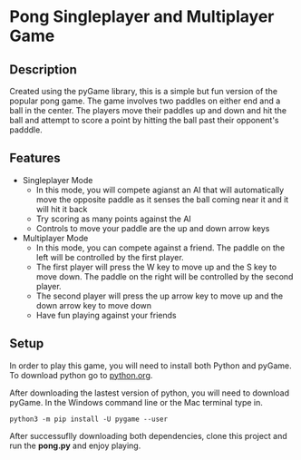 # Pong Singleplayer and Multiplayer Game 

## Description
Created using the pyGame library, this is a simple but fun version of the popular pong game. The game involves two paddles on either end and a ball in the center. The players move their paddles up and down and hit the ball and attempt to score a point by hitting the ball past their opponent's padddle. 

## Features 
- Singleplayer Mode 
    - In this mode, you will compete agianst an AI that will automatically move the opposite paddle as it senses the ball coming near it and it will hit it back 
    - Try scoring as many points against the AI
    - Controls to move your paddle are the up and down arrow keys
- Multiplayer Mode 
    - In this mode, you can compete against a friend. The paddle on the left will be controlled by the first player. 
    - The first player will press the W key to move up and the S key to move down. The paddle on the right will be controlled by the second player. 
    - The second player will press the up arrow key to move up and the down arrow key to move down
    - Have fun playing against your friends 

## Setup 

In order to play this game, you will need to install both Python and pyGame. To download python go to [python.org](https://www.python.org/).

After downloading the lastest version of python, you will need to download pyGame.
In the Windows command line or the Mac terminal type in. 

```
python3 -m pip install -U pygame --user
```

After successuflly downloading both dependencies, clone this project and run the __pong.py__ and enjoy playing. 
